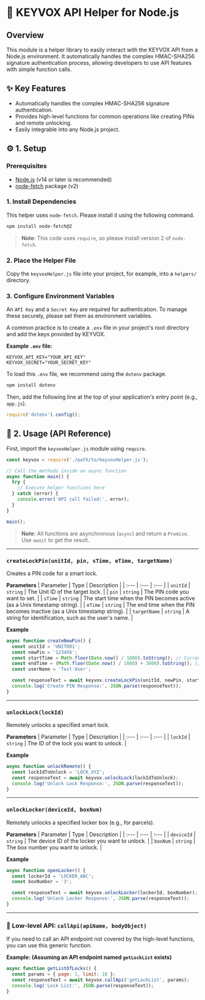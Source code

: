 # 🔑 KEYVOX API Helper for Node.js

## Overview

This module is a helper library to easily interact with the KEYVOX API from a Node.js environment.
It automatically handles the complex HMAC-SHA256 signature authentication process, allowing developers to use API features with simple function calls.

## ✨ Key Features

* Automatically handles the complex HMAC-SHA256 signature authentication.
* Provides high-level functions for common operations like creating PINs and remote unlocking.
* Easily integrable into any Node.js project.

## ⚙️ 1. Setup

### Prerequisites

* [Node.js](https://nodejs.org/) (v14 or later is recommended)
* [node-fetch](https://www.npmjs.com/package/node-fetch) package (v2)

### 1. Install Dependencies

This helper uses `node-fetch`. Please install it using the following command.

```bash
npm install node-fetch@2
```
> **Note**: This code uses `require`, so please install version 2 of `node-fetch`.

### 2. Place the Helper File

Copy the `keyvoxHelper.js` file into your project, for example, into a `helpers/` directory.

### 3. Configure Environment Variables

An `API Key` and a `Secret Key` are required for authentication. To manage these securely, please set them as environment variables.

A common practice is to create a `.env` file in your project's root directory and add the keys provided by KEYVOX.

**Example `.env` file:**
```
KEYVOX_API_KEY="YOUR_API_KEY"
KEYVOX_SECRET="YOUR_SECRET_KEY"
```

To load this `.env` file, we recommend using the `dotenv` package.

```bash
npm install dotenv
```

Then, add the following line at the top of your application's entry point (e.g., `app.js`).
```javascript
require('dotenv').config();
```

## 🚀 2. Usage (API Reference)

First, import the `keyvoxHelper.js` module using `require`.

```javascript
const keyvox = require('./path/to/keyvoxHelper.js');

// Call the methods inside an async function
async function main() {
  try {
    // Execute helper functions here
  } catch (error) {
    console.error('API call failed:', error);
  }
}

main();
```
> **Note**: All functions are asynchronous (`async`) and return a `Promise`. Use `await` to get the result.

---

### `createLockPin(unitId, pin, sTime, eTime, targetName)`

Creates a PIN code for a smart lock.

**Parameters**
| Parameter | Type | Description |
| :--- | :--- | :--- |
| `unitId` | `string` | The Unit ID of the target lock. |
| `pin` | `string` | The PIN code you want to set. |
| `sTime` | `string` | The start time when the PIN becomes active (as a Unix timestamp string). |
| `eTime` | `string` | The end time when the PIN becomes inactive (as a Unix timestamp string). |
| `targetName` | `string` | A string for identification, such as the user's name. |

**Example**
```javascript
async function createNewPin() {
  const unitId = 'UNIT001';
  const newPin = '123456';
  const startTime = Math.floor(Date.now() / 1000).toString(); // Current time
  const endTime = (Math.floor(Date.now() / 1000) + 3600).toString(); // 1 hour later
  const userName = 'Test User';

  const responseText = await keyvox.createLockPin(unitId, newPin, startTime, endTime, userName);
  console.log('Create PIN Response:', JSON.parse(responseText));
}
```

---

### `unlockLock(lockId)`

Remotely unlocks a specified smart lock.

**Parameters**
| Parameter | Type | Description |
| :--- | :--- | :--- |
| `lockId` | `string` | The ID of the lock you want to unlock. |

**Example**
```javascript
async function unlockRemote() {
  const lockIdToUnlock = 'LOCK_XYZ';
  const responseText = await keyvox.unlockLock(lockIdToUnlock);
  console.log('Unlock Lock Response:', JSON.parse(responseText));
}
```

---

### `unlockLocker(deviceId, boxNum)`

Remotely unlocks a specified locker box (e.g., for parcels).

**Parameters**
| Parameter | Type | Description |
| :--- | :--- | :--- |
| `deviceId` | `string` | The device ID of the locker you want to unlock. |
| `boxNum` | `string` | The box number you want to unlock. |

**Example**
```javascript
async function openLocker() {
  const lockerId = 'LOCKER_ABC';
  const boxNumber = '3';

  const responseText = await keyvox.unlockLocker(lockerId, boxNumber);
  console.log('Unlock Locker Response:', JSON.parse(responseText));
}
```

---

### 🧰 Low-level API: `callApi(apiName, bodyObject)`

If you need to call an API endpoint not covered by the high-level functions, you can use this generic function.

**Example: (Assuming an API endpoint named `getLockList` exists)**
```javascript
async function getListOfLocks() {
  const params = { page: 1, limit: 10 };
  const responseText = await keyvox.callApi('getLockList', params);
  console.log('Lock List:', JSON.parse(responseText));
}
```